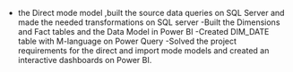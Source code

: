 - the Direct mode model ,built the source data queries on SQL Server and made the needed transformations on SQL server 
-Built the Dimensions and Fact tables and the Data Model in Power BI 
-Created DIM_DATE table with M-language on Power Query 
-Solved the project requirements for the direct and import mode models and created an interactive dashboards on Power BI.
